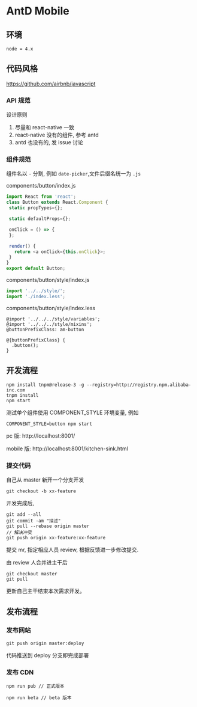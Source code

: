 # AntD Mobile

## 环境

```
node = 4.x
```

## 代码风格

https://github.com/airbnb/javascript

### API 规范

设计原则

1. 尽量和 react-native 一致
2. react-native 没有的组件, 参考 antd
3. antd 也没有的, 发 issue 讨论

### 组件规范

组件名以 `-` 分割, 例如 `date-picker`,文件后缀名统一为 `.js`


components/button/index.js

```js
import React from 'react';
class Button extends React.Component {
 static propTypes={};

 static defaultProps={};

 onClick = () => {
 };

 render() {
   return <a onClick={this.onClick}>;
 }
}
export default Button;
```

components/button/style/index.js

```js
import '../../style/';
import './index.less';
```

components/button/style/index.less

```less
@import '../../../style/variables';
@import '../../../style/mixins';
@buttonPrefixClass: am-button

@{buttonPrefixClass} {
  .button();
}
```

## 开发流程

```
npm install tnpm@release-3 -g --registry=http://registry.npm.alibaba-inc.com
tnpm install
npm start
```

测试单个组件使用 COMPONENT_STYLE 环境变量, 例如

```
COMPONENT_STYLE=button npm start
```

pc 版: http://localhost:8001/

mobile 版: http://localhost:8001/kitchen-sink.html

### 提交代码

自己从 master 新开一个分支开发

```
git checkout -b xx-feature
```

开发完成后,

```
git add --all
git commit -am "描述"
git pull --rebase origin master
// 解决冲突
git push origin xx-feature:xx-feature
```

提交 mr, 指定相应人员 review, 根据反馈进一步修改提交.

由 review 人合并进主干后

```
git checkout master
git pull
```


更新自己主干结束本次需求开发。


## 发布流程

### 发布网站

```
git push origin master:deploy
```

代码推送到 deploy 分支即完成部署

### 发布 CDN

```
npm run pub // 正式版本

npm run beta // beta 版本
```
